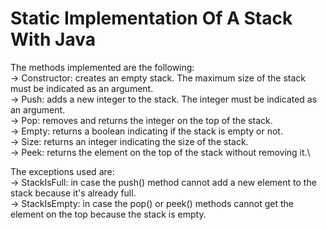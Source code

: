# Static Implementation Of A Stack With Java

The methods implemented are the following:\
 -> Constructor: creates an empty stack. The maximum size of the stack must be indicated as an argument.\
 -> Push: adds a new integer to the stack.  The integer must be indicated as an argument.\
 -> Pop: removes and returns the integer on the top of the stack.\
 -> Empty: returns a boolean indicating if the stack is empty or not.\
 -> Size: returns an integer indicating the size of the stack.\
 -> Peek: returns the element on the top of the stack without removing it.\

The exceptions used are:\
-> StackIsFull: in case the push() method cannot add a new element to the stack because it's already full.\
-> StackIsEmpty: in case the pop() or peek() methods cannot get the element on the top because the stack is empty.
